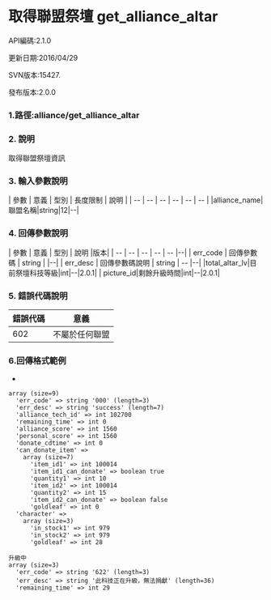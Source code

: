 # 取得聯盟祭壇 get_alliance_altar

API編碼:2.1.0

> 


更新日期:2016/04/29

> 

SVN版本:15427.

> 

發布版本:2.0.0
### 1.路徑:alliance/get_alliance_altar

### 2. 說明

取得聯盟祭壇資訊

### 3. 輸入參數說明


| 參數 | 意義 | 型別 | 長度限制 | 說明 |
| -- | -- | -- | -- | -- | -- |
|alliance_name|聯盟名稱|string|12|--|


### 4. 回傳參數說明
| 參數 | 意義 | 型別 | 說明 |版本|
| -- | -- | -- | -- | -- |--|
| err_code | 回傳參數碼 | string |  |--|
| err_desc | 回傳參數碼說明 | string | -- |--|
|total_altar_lv|目前祭壇科技等級|int|--|2.0.1|
| picture_id|剩餘升級時間|int|--|2.0.1|


### 5. 錯誤代碼說明
|錯誤代碼|意義|
|--|--|
|602|不屬於任何聯盟|

### 6.回傳格式範例

*

```
array (size=9)
  'err_code' => string '000' (length=3)
  'err_desc' => string 'success' (length=7)
  'alliance_tech_id' => int 102700
  'remaining_time' => int 0
  'alliance_score' => int 1560
  'personal_score' => int 1560
  'donate_cdtime' => int 0
  'can_donate_item' => 
    array (size=7)
      'item_id1' => int 100014
      'item_id1_can_donate' => boolean true
      'quantity1' => int 10
      'item_id2' => int 100014
      'quantity2' => int 15
      'item_id2_can_donate' => boolean false
      'goldleaf' => int 0
  'character' => 
    array (size=3)
      'in_stock1' => int 979
      'in_stock2' => int 979
      'goldleaf' => int 28
  
升級中
array (size=3)
  'err_code' => string '622' (length=3)
  'err_desc' => string '此科技正在升級，無法捐獻' (length=36)
  'remaining_time' => int 29
```

